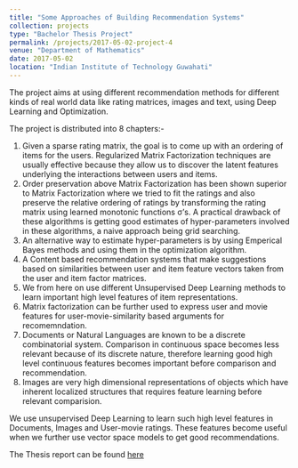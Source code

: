 ```yaml
---
title: "Some Approaches of Building Recommendation Systems"
collection: projects
type: "Bachelor Thesis Project"
permalink: /projects/2017-05-02-project-4
venue: "Department of Mathematics"
date: 2017-05-02
location: "Indian Institute of Technology Guwahati"
---
```


The project aims at using different recommendation methods for different kinds of real world data like rating matrices, images and text, using Deep Learning and Optimization.

The project is distributed into 8 chapters:-
1. Given a sparse rating matrix, the goal is to come up with an ordering of items for the users. Regularized Matrix Factorization techniques are usually effective because they allow us to discover the latent features underlying the interactions between users and items.
2. Order preservation above Matrix Factorization has been shown superior to Matrix Factorization where we tried to fit the ratings and also preserve the relative ordering of ratings by transforming the rating matrix using learned monotonic functions σ’s. A practical drawback of these algorithms is getting good estimates of hyper-parameters involved in these algorithms, a naive approach being grid searching.
3. An alternative way to estimate hyper-parameters is by using Emperical Bayes methods and using them in the optimization algorithm.
4. A Content based recommendation systems that make suggestions based on similarities between user and item feature vectors taken from the user and item factor matrices.
5. We from here on use different Unsupervised Deep Learning methods to learn important high level features of item representations.
6. Matrix factorization can be further used to express user and movie features for user-movie-similarity based arguments for recomemndation.
7. Documents or Natural Languages are known to be a discrete combinatorial system. Comparison in continuous space becomes less relevant because of its discrete nature, therefore learning good high level continuous features becomes important before comparison and recommendation.
8. Images are very high dimensional representations of objects which have inherent localized structures that requires feature learning before relevant comparision.

We use unsupervised Deep Learning to learn such high level features in Documents, Images and User-movie ratings. These features become useful when we further use vector space models to get good recommendations.

The Thesis report can be found [here](https://drive.google.com/file/d/1BoiSnZnRZlvHk0MUdu7kj__P7DQoaPFx/view?usp=sharing)